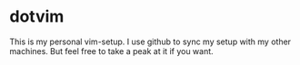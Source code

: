 # dotvim
This is my personal vim-setup. I use github to sync my setup with my other
machines. But feel free to take a peak at it if you want.
